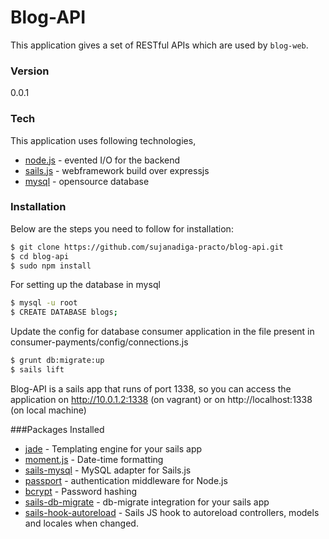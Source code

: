 # Blog-API

This application gives a set of RESTful APIs which are used by `blog-web`.

### Version
0.0.1

### Tech
This application uses following technologies,
* [node.js](https://nodejs.org/en/) - evented I/O for the backend
* [sails.js](http://sailsjs.org/) - webframework build over expressjs
* [mysql](https://www.mysql.com) - opensource database

### Installation
Below are the steps you need to follow for installation:

```sh
$ git clone https://github.com/sujanadiga-practo/blog-api.git
$ cd blog-api
$ sudo npm install
```

For setting up the database in mysql
```sh
$ mysql -u root
$ CREATE DATABASE blogs;
```

Update the config for database consumer application in the file present in consumer-payments/config/connections.js
```sh
$ grunt db:migrate:up
$ sails lift
```

Blog-API is a sails app that runs of port 1338, so you can access the application on http://10.0.1.2:1338 (on vagrant) or on http://localhost:1338 (on local machine)

###Packages Installed
* [jade](http://jade-lang.com/) - Templating engine for your sails app
* [moment.js](http://momentjs.com/) - Date-time formatting
* [sails-mysql](https://github.com/balderdashy/sails-mysql) - MySQL adapter for Sails.js
* [passport](http://passportjs.org/) - authentication middleware for Node.js
* [bcrypt](https://www.npmjs.com/package/bcrypt) - Password hashing
* [sails-db-migrate](https://github.com/building5/sails-db-migrate) - db-migrate integration for your sails app
* [sails-hook-autoreload](https://github.com/sgress454/sails-hook-autoreload) - Sails JS hook to autoreload controllers, models and locales when changed.